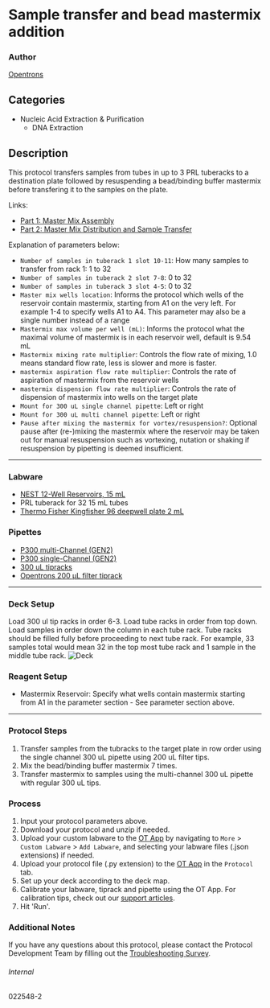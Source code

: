 # Sample transfer and bead mastermix addition

### Author
[Opentrons](https://opentrons.com/)

## Categories
* Nucleic Acid Extraction & Purification
	* DNA Extraction

## Description
This protocol transfers samples from tubes in up to 3 PRL tuberacks to a destination plate followed by resuspending a bead/binding buffer mastermix before transfering it to the samples on the plate.

Links:
* [Part 1: Master Mix Assembly](./022548)
* [Part 2: Master Mix Distribution and Sample Transfer](./022548-2)


Explanation of parameters below:
* `Number of samples in tuberack 1 slot 10-11`: How many samples to transfer from rack 1: 1 to 32
* `Number of samples in tuberack 2 slot 7-8`: 0 to 32
* `Number of samples in tuberack 3 slot 4-5`: 0 to 32
* `Master mix wells location`: Informs the protocol which wells of the reservoir contain mastermix, starting from A1 on the very left. For example 1-4 to specify wells A1 to A4. This parameter may also be a single number instead of a range
* `Mastermix max volume per well (mL)`: Informs the protocol what the maximal volume of mastermix is in each reservoir well, default is 9.54 mL
* `Mastermix mixing rate multiplier`: Controls the flow rate of mixing, 1.0 means standard flow rate, less is slower and more is faster.
* `mastermix aspiration flow rate multiplier`: Controls the rate of aspiration of mastermix from the reservoir wells
* `mastermix dispension flow rate multiplier`: Controls the rate of dispension of mastermix into wells on the target plate
* `Mount for 300 uL single channel pipette`: Left or right
* `Mount for 300 uL multi channel pipette`: Left or right
* `Pause after mixing the mastermix for vortex/resuspension?`: Optional pause after (re-)mixing the mastermix where the reservoir may be taken out for manual resuspension such as vortexing, nutation or shaking if resuspension by pipetting is deemed insufficient.

---

### Labware
* [NEST 12-Well Reservoirs, 15 mL](https://shop.opentrons.com/nest-12-well-reservoirs-15-ml/)
* PRL tuberack for 32 15 mL tubes
* [Thermo Fisher Kingfisher 96 deepwell plate 2 mL](https://www.thermofisher.com/order/catalog/product/A43075)


### Pipettes
* [P300 multi-Channel (GEN2)](https://shop.opentrons.com/8-channel-electronic-pipette/)
* [P300 single-Channel (GEN2)](https://shop.opentrons.com/single-channel-electronic-pipette-p20/)
* [300 uL tipracks](https://shop.opentrons.com/opentrons-300ul-tips-1000-refills/)
* [Opentrons 200 µL filter tiprack](https://shop.opentrons.com/opentrons-200ul-filter-tips/)

---

### Deck Setup
Load 300 ul tip racks in order 6-3. Load tube racks in order from top down. Load samples in order down the column in each tube rack. Tube racks should be filled fully before proceeding to next tube rack. For example, 33 samples total would mean 32 in the top most tube rack and 1 sample in the middle tube rack.
![Deck](https://opentrons-protocol-library-website.s3.amazonaws.com/custom-README-images/022548/Screen+Shot+2022-08-25+at+3.01.33+PM.png)

### Reagent Setup
* Mastermix Reservoir: Specify what wells contain mastermix starting from A1 in the parameter section - See parameter section above.

---

### Protocol Steps
1. Transfer samples from the tubracks to the target plate in row order using the single channel 300 uL pipette using 200 uL filter tips.
2. Mix the bead/binding buffer mastermix 7 times.
3. Transfer mastermix to samples using the multi-channel 300 uL pipette with regular 300 uL tips.

### Process
1. Input your protocol parameters above.
2. Download your protocol and unzip if needed.
3. Upload your custom labware to the [OT App](https://opentrons.com/ot-app) by navigating to `More` > `Custom Labware` > `Add Labware`, and selecting your labware files (.json extensions) if needed.
4. Upload your protocol file (.py extension) to the [OT App](https://opentrons.com/ot-app) in the `Protocol` tab.
5. Set up your deck according to the deck map.
6. Calibrate your labware, tiprack and pipette using the OT App. For calibration tips, check out our [support articles](https://support.opentrons.com/en/collections/1559720-guide-for-getting-started-with-the-ot-2).
7. Hit 'Run'.

### Additional Notes
If you have any questions about this protocol, please contact the Protocol Development Team by filling out the [Troubleshooting Survey](https://protocol-troubleshooting.paperform.co/).

###### Internal
022548-2
